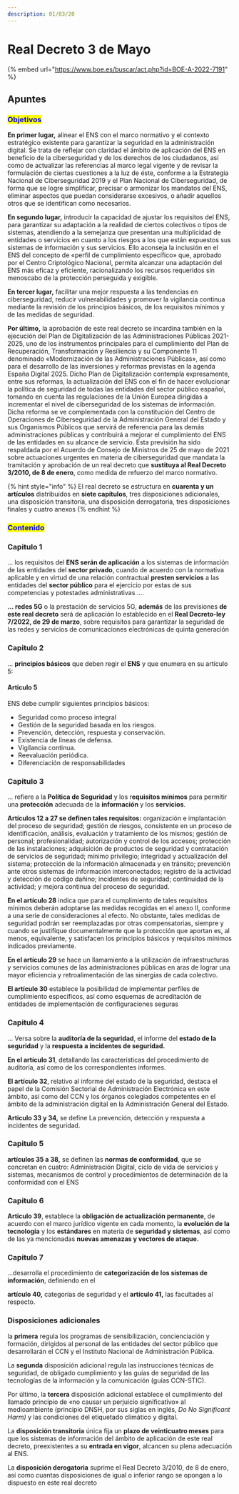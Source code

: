 ```yaml
---
description: 01/03/20
---
```


# Real Decreto 3 de Mayo

{% embed url="https://www.boe.es/buscar/act.php?id=BOE-A-2022-7191" %}

## Apuntes

### <mark style="color:blue;">Objetivos</mark>

**En primer lugar,** alinear el ENS con el marco normativo y el contexto estratégico existente para garantizar la seguridad en la administración digital. Se trata de reflejar con claridad el ámbito de aplicación del ENS en beneficio de la ciberseguridad y de los derechos de los ciudadanos, así como de actualizar las referencias al marco legal vigente y de revisar la formulación de ciertas cuestiones a la luz de éste, conforme a la Estrategia Nacional de Ciberseguridad 2019 y el Plan Nacional de Ciberseguridad, de forma que se logre simplificar, precisar o armonizar los mandatos del ENS, eliminar aspectos que puedan considerarse excesivos, o añadir aquellos otros que se identifican como necesarios.

**En segundo lugar,** introducir la capacidad de ajustar los requisitos del ENS, para garantizar su adaptación a la realidad de ciertos colectivos o tipos de sistemas, atendiendo a la semejanza que presentan una multiplicidad de entidades o servicios en cuanto a los riesgos a los que están expuestos sus sistemas de información y sus servicios. Ello aconseja la inclusión en el ENS del concepto de «perfil de cumplimiento específico» que, aprobado por el Centro Criptológico Nacional, permita alcanzar una adaptación del ENS más eficaz y eficiente, racionalizando los recursos requeridos sin menoscabo de la protección perseguida y exigible.

**En tercer lugar,** facilitar una mejor respuesta a las tendencias en ciberseguridad, reducir vulnerabilidades y promover la vigilancia continua mediante la revisión de los principios básicos, de los requisitos mínimos y de las medidas de seguridad.

**Por último,** la aprobación de este real decreto se incardina también en la ejecución del Plan de Digitalización de las Administraciones Públicas 2021-2025, uno de los instrumentos principales para el cumplimiento del Plan de Recuperación, Transformación y Resiliencia y su Componente 11 denominado «Modernización de las Administraciones Públicas», así como para el desarrollo de las inversiones y reformas previstas en la agenda España Digital 2025. Dicho Plan de Digitalización contempla expresamente, entre sus reformas, la actualización del ENS con el fin de hacer evolucionar la política de seguridad de todas las entidades del sector público español, tomando en cuenta las regulaciones de la Unión Europea dirigidas a incrementar el nivel de ciberseguridad de los sistemas de información. Dicha reforma se ve complementada con la constitución del Centro de Operaciones de Ciberseguridad de la Administración General del Estado y sus Organismos Públicos que servirá de referencia para las demás administraciones públicas y contribuirá a mejorar el cumplimiento del ENS de las entidades en su alcance de servicio. Esta previsión ha sido respaldada por el Acuerdo de Consejo de Ministros de 25 de mayo de 2021 sobre actuaciones urgentes en materia de ciberseguridad que mandata la tramitación y aprobación de un real decreto que **sustituya al Real Decreto 3/2010, de 8 de enero**, como medida de refuerzo del marco normativo.

{% hint style="info" %}
El real decreto se estructura en **cuarenta y un artículos** distribuidos en **siete capítulos**, tres disposiciones adicionales, una disposición transitoria, una disposición derrogatoria, tres disposiciones finales y cuatro anexos
{% endhint %}

### <mark style="color:blue;">Contenido</mark>

### Capitulo 1

... los requisitos del **ENS serán de aplicación** a los sistemas de información de las entidades del **sector privado**, cuando de acuerdo con la normativa aplicable y en virtud de una relación contractual **presten servicios** a las entidades del **sector público** para el ejercicio por estas de sus  competencias y potestades administrativas ....&#x20;

**... redes 5G** o la prestación de servicios 5G, **además** de las previsiones **de este real decreto** será de aplicación lo establecido en el **Real Decreto-ley 7/2022, de 29 de marzo**, sobre requisitos para garantizar la seguridad de las redes y servicios de comunicaciones electrónicas de quinta generación

### Capitulo 2

... **principios básicos** que deben regir el **ENS** y que enumera en su artículo 5:&#x20;

#### Articulo 5

ENS debe cumplir siguientes principios básicos:

* Seguridad como proceso integral
* Gestión de la seguridad basada en los riesgos.
* Prevención, detección, respuesta y conservación.
* Existencia de líneas de defensa.
* Vigilancia continua.
* Reevaluación periódica.
* Diferenciación de responsabilidades

### Capitulo 3

... refiere a la **Política de Seguridad** y los r**equisitos mínimos** para permitir una **protección** adecuada de la **información** y los **servicios**.&#x20;

**Artículos 12 a 27 se definen tales requisitos:** organización e implantación del proceso de seguridad; gestión de riesgos, consistente en un proceso de identificación, análisis, evaluación y tratamiento de los mismos; gestión de personal; profesionalidad; autorización y control de los accesos; protección de las instalaciones; adquisición de productos de seguridad y contratación de servicios de seguridad; mínimo privilegio; integridad y actualización del sistema; protección de la información almacenada y en tránsito; prevención ante otros sistemas de información interconectados; registro de la actividad y detección de código dañino; incidentes de seguridad; continuidad de la actividad; y mejora continua del proceso de seguridad.

**En el artículo 28** indica que para el cumplimiento de tales requisitos mínimos deberán adoptarse las medidas recogidas en el anexo II, conforme a una serie de consideraciones al efecto. No obstante, tales medidas de seguridad podrán ser reemplazadas por otras compensatorias, siempre y cuando se justifique documentalmente que la protección que aportan es, al menos, equivalente, y satisfacen los principios básicos y requisitos mínimos indicados previamente.

**En el artículo 29** se hace un llamamiento a la utilización de infraestructuras y servicios comunes de las administraciones públicas en aras de lograr una mayor eficiencia y retroalimentación de las sinergias de cada colectivo.&#x20;

**El artículo 30** establece la posibilidad de implementar perfiles de cumplimiento específicos, así como esquemas de acreditación de entidades de implementación de configuraciones seguras

### Capitulo 4

... Versa sobre la **auditoría de la seguridad**, el informe del **estado de la seguridad** y la **respuesta** **a incidentes de seguridad.**

**En el artículo 31**, detallando las características del procedimiento de auditoría, así como de los correspondientes informes.

**El artículo 32**, relativo al informe del estado de la seguridad, destaca el papel de la Comisión Sectorial de Administración Electrónica en este ámbito, así como del CCN y los órganos colegiados competentes en el ámbito de la administración digital en la Administración General del Estado.

**Articulo 33 y 34,** se define La prevención, detección y respuesta a incidentes de seguridad.

### Capitulo 5

**artículos 35 a 38,** se definen las **normas de conformidad**, que se concretan en cuatro: Administración Digital, ciclo de vida de servicios y sistemas, mecanismos de control y procedimientos de determinación de la conformidad con el ENS

### Capitulo 6

**Articulo 39**, establece la **obligación de actualización permanente**, de acuerdo con el marco jurídico vigente en cada momento, la **evolución de la tecnología** y los **estándares** en materia de **seguridad y sistemas**, así como de las ya mencionadas **nuevas amenazas y vectores de ataque.**

### Capitulo 7

...desarrolla el procedimiento de **categorización de los sistemas de información**, definiendo en el&#x20;

**artículo 40,** categorías de seguridad y el **artículo 41,** las facultades al respecto.

### **Disposiciones adicionales**

la **primera** regula los programas de sensibilización, concienciación y formación, dirigidos al personal de las entidades del sector público que desarrollarán el CCN y el Instituto Nacional de Administración Pública.

La **segunda** disposición adicional regula las instrucciones técnicas de seguridad, de obligado cumplimiento y las guías de seguridad de las tecnologías de la información y la comunicación (guías CCN-STIC).

Por último, la **tercera** disposición adicional establece el cumplimiento del llamado principio de «no causar un perjuicio significativo» al medioambiente (principio DNSH, por sus siglas en inglés, _Do No Significant Harm)_ y las condiciones del etiquetado climático y digital.

La **disposición transitoria** única fija un **plazo de veinticuatro meses** para que los sistemas de información del ámbito de aplicación de este real decreto, preexistentes a su **entrada en vigor**, alcancen su plena adecuación al ENS.

La **disposición derogatoria** suprime el Real Decreto 3/2010, de 8 de enero, así como cuantas disposiciones de igual o inferior rango se opongan a lo dispuesto en este real decreto



